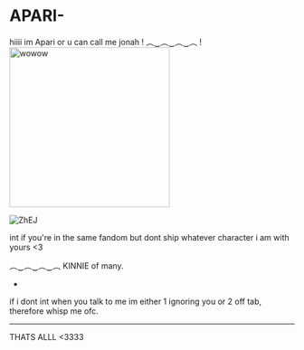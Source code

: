 # APARI-
hiiii im Apari or u can call me jonah !
︵‿︵‿︵‿︵
!<img width="283" alt="wowow" src="https://github.com/Aparie/APARI-/assets/118179879/920efa04-57eb-40e4-9748-7014d9b93d6d">





![ZhEJ](https://github.com/Aparie/APARI-/assets/118179879/0ac348df-3610-4648-9457-0fc9956c9c09)




int if you're in the same fandom but dont ship whatever character i am with yours <3


︵‿︵‿︵‿︵
KINNIE of many.


+


if i dont int when you talk to me im either 1 ignoring you or 2 off tab, therefore whisp me ofc.
- - - - - -

THATS ALLL <3333
